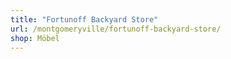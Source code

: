 ```yaml
---
title: "Fortunoff Backyard Store"
url: /montgomeryville/fortunoff-backyard-store/
shop: Möbel
---
```

